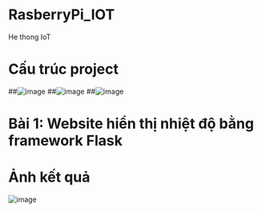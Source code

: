 # RasberryPi_IOT
He thong IoT
# Cấu trúc project 
##![image](https://github.com/user-attachments/assets/e48fdb7a-def5-4092-a405-921a5522142f)
##![image](https://github.com/user-attachments/assets/a573678e-2550-4a4d-8d9f-b8974ddcd940)
##![image](https://github.com/user-attachments/assets/e7e6d254-51e0-4a22-a304-0cf75dd7baa9)

# Bài 1: Website hiển thị nhiệt độ bằng framework Flask
# Ảnh kết quả
![image](https://github.com/user-attachments/assets/88fd9931-b505-47c3-b74d-7bc94968672c)
```python
